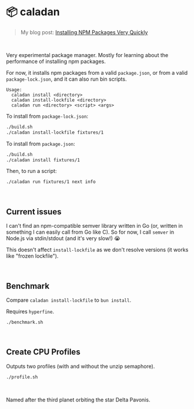 # 📦 caladan

> My blog post: [Installing NPM Packages Very Quickly](https://healeycodes.com/installing-npm-packages-very-quickly)

<br>

Very experimental package manager. Mostly for learning about the performance of installing npm packages.

For now, it installs npm packages from a valid `package.json`, or from a valid `package-lock.json`, and it can also run bin scripts.

```text
Usage:
  caladan install <directory>
  caladan install-lockfile <directory>
  caladan run <directory> <script> <args>
```

To install from `package-lock.json`:

```bash
./build.sh
./caladan install-lockfile fixtures/1
```

To install from `package.json`:

```bash
./build.sh
./caladan install fixtures/1
```

Then, to run a script:

```bash
./caladan run fixtures/1 next info
```

<br>

## Current issues

I can't find an npm-compatible semver library written in Go (or, written in something I can easily call from Go like C). So for now, I call `semver` in Node.js via stdin/stdout (and it's very slow!) 😭

This doesn't affect `install-lockfile` as we don't resolve versions (it works like "frozen lockfile").

<br>

## Benchmark

Compare `caladan install-lockfile` to `bun install`.

Requires `hyperfine`.

```bash
./benchmark.sh
```

<br>

## Create CPU Profiles

Outputs two profiles (with and without the unzip semaphore).

```bash
./profile.sh
```

<br>

Named after the third planet orbiting the star Delta Pavonis.
